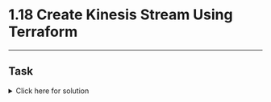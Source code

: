 # 1.18 Create Kinesis Stream Using Terraform
---
## Task

<details>
  <summary>Click here for solution</summary>

  ## Solution
  
</details>
